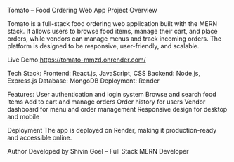 Tomato – Food Ordering Web App
Project Overview

Tomato is a full-stack food ordering web application built with the MERN stack. It allows users to browse food items, manage their cart, and place orders, while vendors can manage menus and track incoming orders. The platform is designed to be responsive, user-friendly, and scalable.

Live Demo:https://tomato-mmzd.onrender.com/

Tech Stack:
Frontend: React.js, JavaScript, CSS
Backend: Node.js, Express.js
Database: MongoDB
Deployment: Render

Features:
User authentication and login system
Browse and search food items
Add to cart and manage orders
Order history for users
Vendor dashboard for menu and order management
Responsive design for desktop and mobile

Deployment
The app is deployed on Render, making it production-ready and accessible online.

Author
Developed by Shivin Goel – Full Stack MERN Developer
